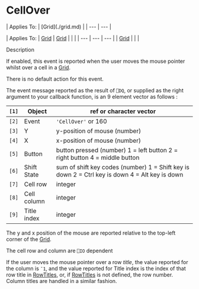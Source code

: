 




<h1 class="heading"><span class="name">CellOver</span></h1>
| Applies To: | [Grid](./grid.md) |
| --- | ---  |

| Applies To: | [Grid](./grid.md) | [Grid](./grid.md) |  |  |
| --- | --- | ---  |
| [Grid](./grid.md) |  |  |


Description


If enabled, this event is reported when the user moves the mouse pointer whilst over a cell in a [Grid](./grid.md).



There is no default action for this event.



The event message reported as the result of `⎕DQ`, or supplied as the right argument to your callback function, is an 9 element vector as follows :

| `[1]` | Object | ref or character vector |
| --- | --- | ---  |
| `[2]` | Event | `'CellOver'` or 160 |
| `[3]` | Y | y-position of mouse (number) |
| `[4]` | X | x-position of mouse (number) |
| `[5]` | Button | button pressed (number) 1 = left button 2 =        right button 4 = middle button |
| `[6]` | Shift State | sum of shift key codes (number) 1 = Shift key        is down 2 = Ctrl key is down 4 = Alt key is down |
| `[7]` | Cell row | integer |
| `[8]` | Cell column | integer |
| `[9]` | Title index | integer |



The y and x position of the mouse are reported relative to the top-left corner of the [Grid](./grid.md).


The cell row and column are `⎕IO` dependent


If the user moves the mouse pointer over a row *title*, the value reported for the column is `¯1`, and the value reported for Title index is the index of that row title in [RowTitles](./rowtitles.md), or, if [RowTitles](./rowtitles.md) is not defined, the row number. Column titles are handled in a similar fashion.


